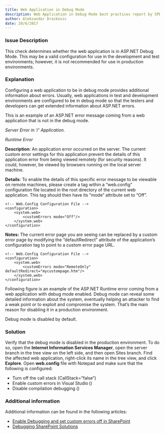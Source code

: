 ```yaml
---
title: Web Application in Debug Mode
description: Web Application in Debug Mode best practices report by SPDocKit determines whether the web application is in ASP.NET Debug Mode.
author: Aleksandar Draskovic
date: 20/6/2017
---
```

### Issue Description
This check determines whether the web application is in ASP.NET Debug Mode. This may be a valid configuration for use in the development and test environments; however, it is not recommended for use in production environments.
### Explanation
Configuring a web application to be in debug mode provides additional information about errors. Usually, web applications in test and development environments are configured to be in debug mode so that the testers and developers can get extended information about ASP.NET errors.

This is an example of an ASP.NET error message coming from a web application that is not in the debug mode.

*Server Error in ‘/’ Application.*

*Runtime Error*

**Description**: An application error occurred on the server. The current custom error settings for this application prevent the details of this application error from being viewed remotely (for security reasons). It could, however, be viewed by browsers running on the local server machine.

**Details**: To enable the details of this specific error message to be viewable on remote machines, please create a <customErrors> tag within a “web.config” configuration file located in the root directory of the current web application. This <customErrors> tag should then have its “mode” attribute set to “Off”.

```
<!-- Web.Config Configuration File -->
<configuration> 
    <system.web> 
        <customErrors mode="Off"/> 
    </system.web> 
</configuration>
```
__Notes:__ The current error page you are seeing can be replaced by a custom error page by modifying the “defaultRedirect” attribute of the application’s <customErrors> configuration tag to point to a custom error page URL.
```
<!-- Web.Config Configuration File -->
<configuration>
    <system.web>
        <customErrors mode="RemoteOnly" defaultRedirect="mycustompage.htm"/>
    </system.web>
</configuration>
 ```
Following figure is an example of the ASP.NET Runtime error coming from a web application with debug mode enabled.
Debug mode can reveal some detailed information about the system, eventually helping an attacker to find a weak point or to exploit and compromise the system. That’s the main reason for disabling it in a production environment.

Debug mode is disabled by default.
### Solution 
Verify that the debug mode is disabled in the production environment. To do so, open the **Internet Information Services Manager**, open the server branch in the tree view on the left side, and then open Sites branch. Find the affected web application, right-click its name in the tree view, and click **Explore**. Open **web.config** file with Notepad and make sure that the following is configured:

* Turn off the call stack (CallStack=”false”)
* Enable custom errors in Visual Studio (<customErrors mode=”On”/>)
* Disable compilation debugging (<compilation debug=”false”>)

### Additional information
Additional information can be found in the following articles:
* [Enable Debugging and set custom errors off in SharePoint](https://blogs.msdn.microsoft.com/voyage/2014/09/02/enable-debugging-and-set-custom-errors-off-in-sharepoint/)
* [Debugging SharePoint Solutions](https://msdn.microsoft.com/en-us/library/ee231550.aspx)

